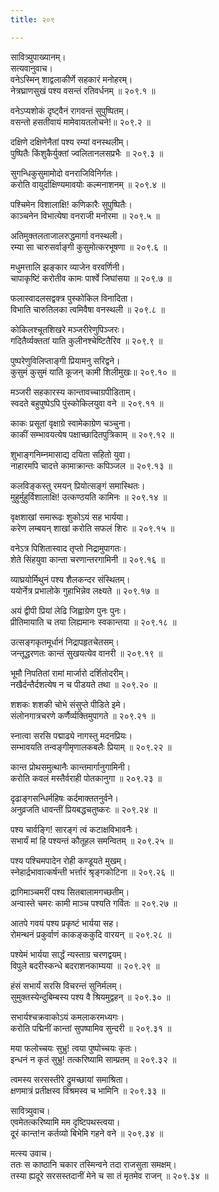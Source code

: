 ```yaml
---
title: २०९

---
```

सावित्र्युपाख्यानम्।  
सत्यवानुवाच।  
वनेऽस्मिन् शाद्वलाकीर्णे सहकारं मनोहरम्।  
नेत्रघ्राणसुखं पश्य वसन्तं रतिवर्धनम् ॥ २०९.१ ॥  
  
वनेऽप्यशोकं दृष्ट्वैनं रागवन्तं सुपुष्पितम्।  
वसन्तो हसतीवायं मामेवायतलोचने!॥ २०९.२ ॥  
  
दक्षिणे दक्षिणेनैतां पश्य रम्यां वनस्थलीम्।  
पुष्पितैः किंशुकैर्युक्तां ज्वलितानलसप्रभैः ॥ २०९.३ ॥  
  
सुगन्धिकुसुमामोदो वनराजिविनिर्गतः।  
करोति वायुर्दाक्षिण्यमावयोः कल्मनाशनम् ॥ २०९.४ ॥  
  
पश्चिमेन विशालाक्षि! कणिकारैः सुपुष्पितैः।  
काञ्चनेन विभात्येषा वनराजी मनोरमा ॥ २०९.५ ॥  
  
अतिमुक्तलताजालरुद्धमार्गा वनस्थली।  
रम्या सा चारुसर्वाङ्गी कुसुमोत्करभूषणा ॥ २०९.६ ॥  
  
मधुमत्तालि झङ्कार व्याजेन वरवर्णिनी।  
चापाकृष्टिं करोतीव कामः पार्श्वे जिघांसया ॥ २०९.७ ॥  
  
फलास्वादलसद्वक्त्र पुस्कोकिल विनादिता।  
विभाति चारुतिलका त्वमिवैषा वनस्थली ॥ २०९.८ ॥  
  
कोकिलश्चूतशिखरे मञ्जरीरेणुपिञ्जरः।  
गदितैर्व्यक्ततां याति कुलीनश्चेष्टितैरिव ॥ २०९.९ ॥  
  
पुष्परेणुविलिप्ताङ्गी प्रियामनु सरिद्वने।  
कुसुमं कुसुमं याति कूजन् कामी शिलीमुखः॥ २०९.१० ॥  
  
मञ्जरी सहकारस्य कान्तावच्चाग्रपीडिताम्।  
स्वदते बहुपुष्पेऽपि पुंस्कोकिलयुवा वने ॥ २०९.११ ॥  
  
काकः प्रसूतां वृक्षाग्रे स्वामेकाग्रेण चञ्चुना।  
काकीं सम्भावयत्येष पक्षाच्छादितपुत्रिकाम् ॥ २०९.१२ ॥  
  
शुभाङ्गनिम्नमासाद्य दयिता सहितो युवा।  
नाहारमपि चादत्ते कामाक्रान्तः कपिञ्जल ॥ २०९.१३ ॥  
  
कलविङ्कस्तु रमयन् प्रियोत्सङ्गं समास्थितः।  
मुहुर्मुहुर्विशालाक्षि! उत्कण्ठयति कामिनः ॥ २०९.१४ ॥  
  
वृक्षशाखां समारूढः शुकोऽयं सह भार्यया।  
करेण लम्बयन् शाखां करोति सफलं शिरः ॥ २०९.१५ ॥  
  
वनेऽत्र पिशितास्वाद तृप्तो निद्रामुपागतः।  
शेते सिंहयुवा कान्ता चरणान्तरगामिनी ॥ २०९.१६ ॥  
  
व्याघ्रयोर्मिथुनं पश्य शैलकन्दर संस्थितम्।  
ययोर्नेत्र प्रभालोके गुहाभिन्नेव लक्ष्यते ॥ २०९.१७ ॥  
  
अयं द्वीपी प्रियां लेढि जिह्वाग्रेण पुनः पुनः।  
प्रीतिमायाति च तया लिह्यमानः स्वकान्तया ॥ २०९.१८ ॥  
  
उत्सङ्गकृतमूर्धानं निद्रापहृतचेतसम्।  
जन्तूद्धरणतः कान्तं सुखयत्येव वानरी ॥ २०९.१९ ॥  
  
भूमौ निपतितां रामां मार्जारो दर्शितोदरीम्।  
नखैर्दन्तैर्दशत्येष न च पीडयते तथा ॥ २०९.२० ॥  
  
शशकः शशकी चोभे संसुप्ते पीडिते इमे।  
संलोनगात्रचरणे कर्णैर्व्यक्तिमुपागते ॥ २०९.२१ ॥  
  
स्नात्वा सरसि पद्माढ्ये नागस्तु मदनप्रियः।  
सम्भावयति तन्वङ्गीमृणालकबलैः प्रियाम् ॥ २०९.२२ ॥  
  
कान्त प्रोथसमुत्थानैः कान्तमार्गानुगामिनी।  
करोति कवलं मस्तैर्वराही पोतकानुगा ॥ २०९.२३ ॥  
  
दृढाङ्गसन्धिर्महिषः कर्दमाक्ततनुर्वने।  
अनुव्रजति धावन्तीं प्रियबद्धचतुष्करः ॥ २०९.२४ ॥  
  
पश्य चार्वङ्गि! सारङ्गं त्वं कटाक्षविभावनैः।  
सभार्यं मां हि पश्यन्तं कौतूहल समन्वितम् ॥ २०९.२५ ॥  
  
पश्य पश्चिमपादेन रोही कण्डूयते मुखम्।  
स्नेहार्द्रभावात्कर्षन्ती भर्त्तारं श्रृङ्गकोटिना ॥ २०९.२६ ॥  
  
द्रागिमाञ्चमरीं पश्य सितबालामगच्छतीम्।  
अन्वास्ते चमरः कामी माञ्च पश्यति गर्वितः ॥ २०९.२७ ॥  
  
आतपे गवयं पश्य प्रकृष्टं भार्यया सह।  
रोमन्थनं प्रकुर्वाणं काकङ्ककुदि वारयन् ॥ २०९.२८ ॥  
  
पश्येमं भार्यया सार्द्धं न्यस्ताग्र चरणद्वयम्।  
विपुले बदरीस्कन्धे बदराशनकाम्यया ॥ २०९.२९ ॥  
  
हंसं सभार्यं सरसि विचरन्तं सुनिर्मलम्।  
सुमुक्तस्येन्दुबिम्बस्य पश्य वै श्रियमुद्वहन् ॥ २०९.३० ॥  
  
सभार्यश्चक्रवाकोऽयं कमलाकरमध्यगः।  
करोति पद्मिनीं कान्तां सुपष्पामिव सुन्दरी ॥ २०९.३१ ॥  
  
मया फलोच्चयः सुभ्रु! त्वया पुष्पोच्चयः कृतः।  
इन्धनं न कृतं सुभ्रु! तत्करिष्यामि साम्प्रतम् ॥ २०९.३२ ॥  
  
त्वमस्य सरसस्तीरे द्रुमच्छायां समाश्रिता।  
क्षणमात्रं प्रतीक्षस्व विश्रमस्व च भामिनि ॥ २०९.३३ ॥  
  
सावित्र्युवाच।  
एवमेतत्करिष्यामि मम दृष्टिपथस्त्वया।  
दूरं कान्त!न कर्तव्यो बिभेमि गहने वने ॥ २०९.३४ ॥  
  
मत्स्य उवाच।  
ततः स काष्ठानि चकार तस्मिन्वने तदा राजसुता समक्षम्।  
तस्या ह्यदूरे सरसस्तदानीं मेने च सा तं मृतमेव राजन् ॥ २०९.३४ ॥